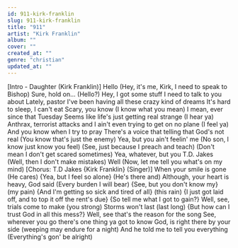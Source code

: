 ```yaml
---
id: 911-kirk-franklin
slug: 911-kirk-franklin
title: "911"
artist: "Kirk Franklin"
album: ""
cover: ""
created_at: ""
genre: "christian"
updated_at: ""
---
```


[Intro - 
Daughter
 (Kirk Franklin)]
Hello
(Hey, it's me, Kirk, I need to speak to Bishop)
Sure, hold on...
(Hello?) Hey, I got some stuff I need to talk to you about
Lately, pastor I've been having all these crazy kind of dreams
It's hard to sleep, I can't eat
Scary, you know (I know what you mean)
I mean, ever since that Tuesday
Seems like life's just getting real strange (I hear ya)
Anthrax, terrorist attacks and
I ain't even trying to get on no plane (I feel ya)
And you know when I try to pray
There's a voice that telling that God's not real
(You know that's just the enemy)
Yea, but you ain't feelin' me (No son, I know just know you feel)
(See, just because I preach and teach)
(Don't mean I don't get scared sometimes)
Yea, whatever, but you T.D. Jakes (Well, then I don't make mistakes)
Well (Now, let me tell you what's on my mind)
[Chorus: T.D Jakes {Kirk Franklin} (Singer)]
When your smile is gone (He cares)
{Yea, but I feel so alone} (He's there and)
Although, your heart is heavy, God said
(Every burden I will bear)
{See, but you don't know my} (my pain)
{And I'm getting so sick and tired of all} (this rain)
{I just got laid off, and to top it off the rent's due}
{So tell me what I got to gain?}
Well, see, trials come to make (you strong)
Storms won't last (last long)
{But how can I trust God in all this mess?}
Well, see that's the reason for the song
See, wherever you go there's one thing ya got to know
God, is right there by your side 
(weeping may endure for a night)
And he told me to tell you everything
(Everything's gon' be alright)